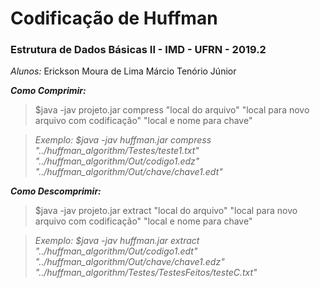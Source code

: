 # Codificação de Huffman

 ### Estrutura de Dados Básicas II - IMD - UFRN - 2019.2

 *Alunos:*
  Erickson Moura de Lima
  Márcio Tenório Júnior
 
 ***Como Comprimir:***
 
 > $java -jav projeto.jar compress "local do arquivo" "local para novo arquivo com codificação" "local e nome para chave"
  
 >*Exemplo: $java -jav huffman.jar compress "../huffman_algorithm/Testes/teste1.txt" "../huffman_algorithm/Out/codigo1.edz" "../huffman_algorithm/Out/chave/chave1.edt"*

***Como Descomprimir:***
 
 > $java -jav projeto.jar extract "local do arquivo" "local para novo arquivo com codificação" "local e nome para chave"
  
 >*Exemplo: $java -jav huffman.jar extract "../huffman_algorithm/Out/codigo1.edt" "../huffman_algorithm/Out/chave/chave1.edz" "../huffman_algorithm/Testes/TestesFeitos/testeC.txt"* 

  




